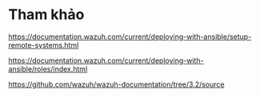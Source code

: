 # Tham khảo

https://documentation.wazuh.com/current/deploying-with-ansible/setup-remote-systems.html

https://documentation.wazuh.com/current/deploying-with-ansible/roles/index.html

https://github.com/wazuh/wazuh-documentation/tree/3.2/source





